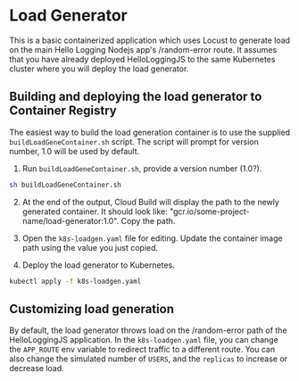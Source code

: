 # Load Generator

This is a basic containerized application which uses Locust to generate load on the main Hello Logging Nodejs app's /random-error route. It assumes that you have already deployed HelloLoggingJS to the same Kubernetes cluster where you will deploy the load generator.

## Building and deploying the load generator to Container Registry

The easiest way to build the load generation container is to use the supplied `buildLoadGeneContainer.sh` script. The script will prompt for version number, 1.0 will be used by default.

1. Run `buildLoadGeneContainer.sh`, provide a version number (1.0?).

``` bash
sh buildLoadGeneContainer.sh
```

2. At the end of the output, Cloud Build will display the path to the newly generated container. It should look like: "gcr.io/some-project-name/load-generator:1.0". Copy the path. 

3. Open the `k8s-loadgen.yaml` file for editing. Update the container image path using the value you just copied.

4. Deploy the load generator to Kubernetes.

``` bash
kubectl apply -f k8s-loadgen.yaml
```

## Customizing load generation

By default, the load generator throws load on the /random-error path of the HelloLoggingJS application. In the `k8s-loadgen.yaml` file, you can change the `APP_ROUTE` env variable to redirect traffic to a different route. You can also change the simulated number of `USERS`, and the `replicas` to increase or decrease load.
